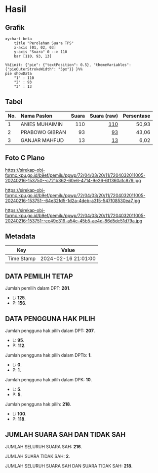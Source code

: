 # Hasil

## Grafik

```mermaid
xychart-beta
    title "Perolehan Suara TPS"
    x-axis [01, 02, 03]
    y-axis "Suara" 0 --> 110
    bar [110, 93, 13]
```

```mermaid
%%{init: {"pie": {"textPosition": 0.5}, "themeVariables": {"pieOuterStrokeWidth": "5px"}} }%%
pie showData
    "1" : 110
    "2" : 93
    "3" : 13
```

## Tabel

| No. | Nama Paslon    | Suara | Suara (raw) | Persentase |
|:--- |:-------------- | -----:| -----------:| ----------:|
| 1   | ANIES MUHAIMIN | 110   | [110][p-1]  | 50,93      |
| 2   | PRABOWO GIBRAN | 93    | [93][p-2]   | 43,06      |
| 3   | GANJAR MAHFUD  | 13    | [13][p-3]   | 6,02       |


[p-1]: https://github.com/gigit-pemilu/pemilu-2024-72-sulawesi-tengah/blob/main/pilpres/hitung-suara/sub/72-sulawesi-tengah/sub/04-toli-toli/sub/03-dondo/sub/2011-malala/sub/005-tps/sub/paslon-1.txt
[p-2]: https://github.com/gigit-pemilu/pemilu-2024-72-sulawesi-tengah/blob/main/pilpres/hitung-suara/sub/72-sulawesi-tengah/sub/04-toli-toli/sub/03-dondo/sub/2011-malala/sub/005-tps/sub/paslon-2.txt
[p-3]: https://github.com/gigit-pemilu/pemilu-2024-72-sulawesi-tengah/blob/main/pilpres/hitung-suara/sub/72-sulawesi-tengah/sub/04-toli-toli/sub/03-dondo/sub/2011-malala/sub/005-tps/sub/paslon-3.txt

## Foto C Plano

https://sirekap-obj-formc.kpu.go.id/b9ef/pemilu/ppwp/72/04/03/20/11/7204032011005-20240216-153750--c721b362-60e6-4714-9e26-6f1360a1c879.jpg

https://sirekap-obj-formc.kpu.go.id/b9ef/pemilu/ppwp/72/04/03/20/11/7204032011005-20240216-153751--64e32fd5-1d2a-4deb-a315-547f08530ea7.jpg

https://sirekap-obj-formc.kpu.go.id/b9ef/pemilu/ppwp/72/04/03/20/11/7204032011005-20240216-153751--cc49c319-a54c-45b5-ae4d-86d5dc51d79a.jpg


## Metadata

| Key        | Value               |
| ---------- | ------------------- |
| Time Stamp | 2024-02-16 21:01:00 |


## DATA PEMILIH TETAP

Jumlah pemilih dalam DPT: **281**.
 * L: **125**.
 * P: **156**.

## DATA PENGGUNA HAK PILIH

Jumlah pengguna hak pilih dalam DPT: **207**.
 * L: **95**.
 * P: **112**.

Jumlah pengguna hak pilih dalam DPTb: **1**.
 * L: **0**.
 * P: **1**.

Jumlah pengguna hak pilih dalam DPK: **10**.
 * L: **5**.
 * P: **5**.

Jumlah pengguna hak pilih: **218**.
 * L: **100**.
 * P: **118**.

## JUMLAH SUARA SAH DAN TIDAK SAH

JUMLAH SELURUH SUARA SAH: **216**.

JUMLAH SUARA TIDAK SAH: **2**.

JUMLAH SELURUH SUARA SAH DAN SUARA TIDAK SAH: **218**.



